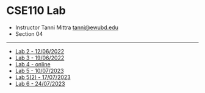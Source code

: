 # CSE110 Lab

- Instructor Tanni Mittra [tanni@ewubd.edu](mailto:tanni@ewubd.edu)
- Section 04

---

- [Lab 2 - 12/06/2022](./Lab%202/)
- [Lab 3 - 19/06/2022](./Lab3/)
- [Lab 4 - online](./Lab4/)
- [Lab 5 - 10/07/2023](./Lab5/)
- [Lab 5(2) - 17/07/2023](./Lab5/)
- [Lab 6 - 24/07/2023](./Lab6/)
